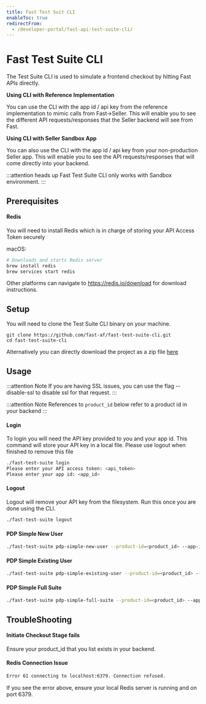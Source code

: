 ```yaml
---
title: Fast Test Suit CLI
enableToc: true
redirectFrom:
  - /developer-portal/fast-api-test-suite-cli/
---
```


# Fast Test Suite CLI

The Test Suite CLI is used to simulate a frontend checkout by hitting Fast APIs directly.

**Using CLI with Reference Implementation**

You can use the CLI with the app id / api key from the reference implementation to mimic calls from Fast->Seller. This will enable you to see the different API requests/responses that the Seller backend will see from Fast.

**Using CLI with Seller Sandbox App**

You can also use the CLI with the app id / api key from your non-production Seller app. This will enable you to see the API requests/responses that will come directly into your backend.

:::attention heads up
Fast Test Suite CLI only works with Sandbox environment.
:::

## Prerequisites

#### Redis

You will need to install Redis which is in charge of storing your API Access Token securely

macOS:

```bash
# Downloads and starts Redis server
brew install redis
brew services start redis
```

Other platforms can navigate to https://redis.io/download for download instructions.

## Setup

You will need to clone the Test Suite CLI binary on your machine.

```
git clone https://github.com/fast-af/fast-test-suite-cli.git
cd fast-test-suite-cli
```

Alternatively you can directly download the project as a zip file [here](https://github.com/fast-af/fast-test-suite-cli/archive/refs/heads/main.zip)

## Usage

:::attention Note
If you are having SSL issues, you can use the flag --disable-ssl to disable ssl for that request.
:::

:::attention Note
References to `product_id` below refer to a product id in your backend
:::

#### Login

To login you will need the API key provided to you and your app id.
This command will store your API key in a local file. Please use logout when finished to remove this file

```bash
./fast-test-suite login
Please enter your API access token: <api_token>
Please enter your app id: <app_id>
```

#### Logout

Logout will remove your API key from the filesystem. Run this once you are done using the CLI.

```bash
./fast-test-suite logout
```

#### PDP Simple New User

```bash
./fast-test-suite pdp-simple-new-user --product-id=<product_id> --app-id=<app_id>
```

#### PDP Simple Existing User

```bash
./fast-test-suite pdp-simple-existing-user --product-id=<product_id> --app-id=<app_id>
```

#### PDP Simple Full Suite

```bash
./fast-test-suite pdp-simple-full-suite --product-id=<product_id> --app-id=<app_id>
```

## TroubleShooting

#### Initiate Checkout Stage fails

Ensure your product_id that you list exists in your backend.

#### Redis Connection Issue

```bash
Error 61 connecting to localhost:6379. Connection refused.
```

If you see the error above, ensure your local Redis server is running and on port 6379.
